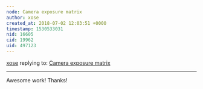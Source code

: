 ```yaml
---
node: Camera exposure matrix
author: xose
created_at: 2018-07-02 12:03:51 +0000
timestamp: 1530533031
nid: 16605
cid: 19962
uid: 497123
---
```




[xose](../profile/xose) replying to: [Camera exposure matrix](../notes/MaggPi/07-02-2018/camera-exposure-matrix)

----
Awesome work! Thanks!